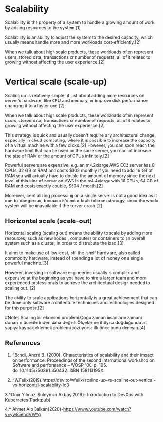 # Scalability
Scalability is the property of a system to handle a growing amount of work by adding resources to the system.[1]

Scalability is an ability to adjust the system to the desired capacity, which usually means handle more and more workloads cost-efficiently.[2]

When we talk about high scale products, these workloads often represent users, stored data, transactions or number of requests, all of it related to growing without affecting the user experience.[2]

# Vertical scale (scale-up)
Scaling up is relatively simple, it just about adding more resources on server's hardware, like CPU and memory, or improve disk performance changing it to a faster one.[2]

When we talk about high scale products, these workloads often represent users, stored data, transactions or number of requests, all of it related to growing without affecting the user experience.[2]

This strategy is quick and usually doesn't require any architectural change, especially in cloud computing, where it is possible to increase the capacity of a virtual machine with a few clicks.[2]
However, you can soon reach the hardware limit that can be used on the same server, you cannot increase the size of RAM or the amount of CPUs infinitely.[2]

Powerful servers are expensive, e.g. an m4.2xlarge AWS EC2 server has 8 CPUs, 32 GB of RAM and costs $302 monthly if you need to add 16 GB of RAM you will actually have to double the amount of memory since the next level of this kind of server on AWS is the m4.4xlarge with 16 CPUs, 64 GB of RAM and costs exactly double, $604 / month.[2]

Moreover, centralizing processing on a single server is not a good idea as it can be dangerous, because it's not a fault-tolerant strategy, since the whole system will be unavailable if the server crash.[2]

## Horizontal scale (scale-out)
Horizontal scaling (scaling out) means the ability to scale by adding more resources, such as new nodes , computers or containers to an overall system such as a cluster, in order to distrubute the load.[3]

It aims to make use of low-cost, off-the-shelf hardware, also called commodity hardware, instead of spending a lot of money on a single powerful machine.[3]


However, investing in software engineering usually is complex and expensive at the beginning as you have to hire a larger team and more experienced professionals to achieve the architectural design needed to scaling out. [2]

The ability to scale applications horizontally is a great achievement that can be done only software architecture techniques and technologies designed for this purpose.[2]

#Notes
Scaling bir ekonomi problemi.Çoğu zaman insanların zamanı donanım ücretlerinden daha değerli.Ölçekleme ihtiyacı doğduğunda alt yapıya kaynak eklemek problemi çözüyorsa ilk önce bunu deneyin.[4]



## References
1. ^Bondi, André B. (2000). Characteristics of scalability and their impact on performance. Proceedings of the second international workshop on Software and performance – WOSP '00. p. 195. doi:10.1145/350391.350432. ISBN 158113195X.

2. ^W.Felix(2019).https://dev.to/wfelix/scaling-up-vs-scaling-out-vertical-vs-horizontal-scalability-lc3

3.^Onur Yılmaz, Süleyman Akbaş(2019)- Introduction to DevOps with Kubernetes(Packtpub)

4.^ Ahmet Alp Balkan(2020)-https://www.youtube.com/watch?v=yw85ehdVWYg







